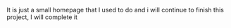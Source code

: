 It is just a small homepage that I used to do and i will continue to finish this project, I will complete it 
